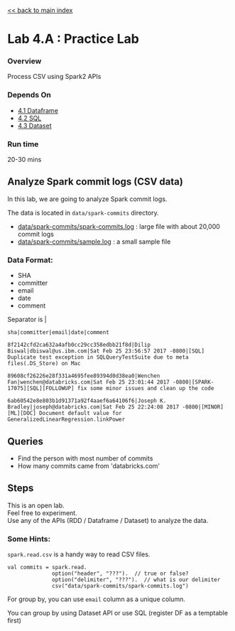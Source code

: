 <link rel='stylesheet' href='../assets/css/main.css'/>

[<< back to main index](../README.md)

Lab 4.A : Practice Lab
=================


### Overview
Process CSV using Spark2 APIs

### Depends On
- [4.1 Dataframe](4.1-dataframe.md)
- [4.2 SQL](4.2-sql.md)
- [4.3 Dataset](4.3-dataset.md)

### Run time
20-30 mins

## Analyze Spark commit logs (CSV data)
In this lab, we are going to analyze Spark commit logs.

The data is located in `data/spark-commits` directory.
- [data/spark-commits/spark-commits.log](../data/spark-commits/spark-commits.log)  : large file with about 20,000 commit logs
- [data/spark-commits/sample.log](../data/spark-commits/sample.log) : a small sample file

### Data Format:

- SHA
- committer
- email
- date
- comment

Separator is  |
```
sha|committer|email|date|comment

8f2142cfd2ca632a4afb0cc29cc358edbb21f8d|Dilip Biswal|dbiswal@us.ibm.com|Sat Feb 25 23:56:57 2017 -0800|[SQL] Duplicate test exception in SQLQueryTestSuite due to meta files(.DS_Store) on Mac

89608cf26226e28f331a4695fee89394d0d38ea0|Wenchen Fan|wenchen@databricks.com|Sat Feb 25 23:01:44 2017 -0800|[SPARK-17075][SQL][FOLLOWUP] fix some minor issues and clean up the code

6ab60542e8e803b1d91371a92f4aaef6a64106f6|Joseph K. Bradley|joseph@databricks.com|Sat Feb 25 22:24:08 2017 -0800|[MINOR][ML][DOC] Document default value for GeneralizedLinearRegression.linkPower
```

## Queries
- Find the person with most number of commits
- How many commits came from 'databricks.com'

## Steps
This is an open lab.  
Feel free to experiment.  
Use any of the APIs (RDD / Dataframe / Dataset) to analyze the data.

### Some Hints:

`spark.read.csv`  is a handy way to read CSV files.

```
val commits = spark.read.
              option("header", "???").  // true or false?
              option("delimiter", "???").  // what is our delimiter
              csv("data/spark-commits/spark-commits.log")
```

For group by, you can use `email` column as a unique column.  

You can group by using Dataset API  or use SQL (register DF as a temptable first)

